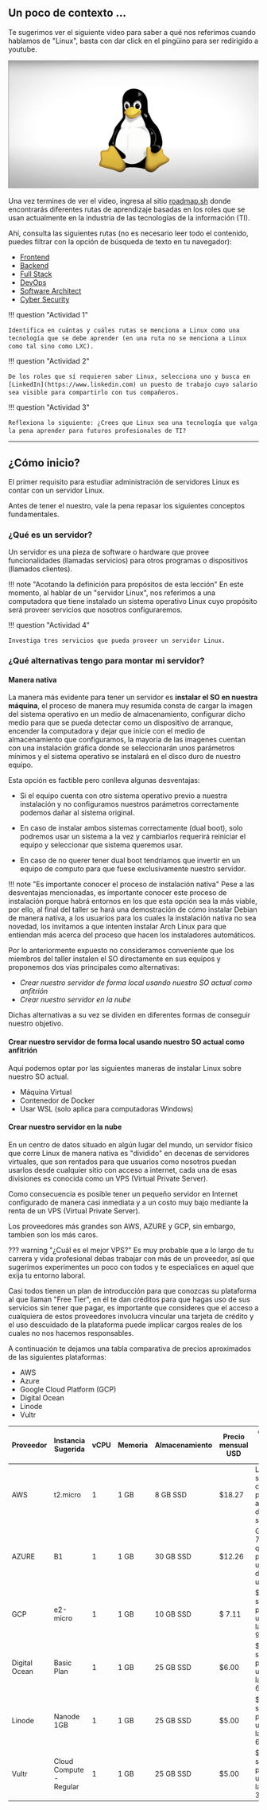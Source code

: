 ## Un poco de contexto ...

Te sugerimos ver el siguiente video para saber a qué nos referimos cuando hablamos de "Linux", basta con dar click en el pingüino para ser redirigido a youtube.

[![IMAGE ALT TEXT](../assets/linportada.png)](https://youtu.be/UUJ0dFpj1-M?si=1lh77wVrG1_vsftY "Entiende Linux y el Software Libre de una vez")

Una vez termines de ver el video, ingresa al sitio [roadmap.sh](https://roadmap.sh/) donde encontrarás diferentes rutas de aprendizaje basadas en los roles que se usan actualmente en la industria de las tecnologías de la información (TI). 

Ahí, consulta las siguientes rutas (no es necesario leer todo el contenido, puedes filtrar con la opción de búsqueda de texto en tu navegador):

- [Frontend](https://roadmap.sh/frontend)
- [Backend](https://roadmap.sh/backend)
- [Full Stack](https://roadmap.sh/full-stack)
- [DevOps](https://roadmap.sh/devops)
- [Software Architect](https://roadmap.sh/software-architect)
- [Cyber Security](https://roadmap.sh/cyber-security)

!!! question "Actividad 1"

    Identifica en cuántas y cuáles rutas se menciona a Linux como una tecnología que se debe aprender (en una ruta no se menciona a Linux como tal sino como LXC).

!!! question "Actividad 2"

    De los roles que sí requieren saber Linux, selecciona uno y busca en [LinkedIn](https://www.linkedin.com) un puesto de trabajo cuyo salario sea visible para compartirlo con tus compañeros.

!!! question "Actividad 3"

    Reflexiona lo siguiente: ¿Crees que Linux sea una tecnología que valga la pena aprender para futuros profesionales de TI?
***

## ¿Cómo inicio?

El primer requisito para estudiar administración de servidores Linux es contar con un servidor Linux.

Antes de tener el nuestro, vale la pena repasar los siguientes conceptos fundamentales.

### ¿Qué es un servidor?

Un servidor es una pieza de software o hardware que provee funcionalidades (llamadas servicios) para otros programas o dispositivos (llamados clientes).

!!! note "Acotando la definición para propósitos de esta lección"
    En este momento, al hablar de un "servidor Linux", nos referimos a una computadora que tiene instalado un sistema operativo Linux cuyo propósito será proveer servicios que nosotros configuraremos.

!!! question "Actividad 4"

    Investiga tres servicios que pueda proveer un servidor Linux. 

### ¿Qué alternativas tengo para montar mi servidor?

#### Manera nativa

La manera más evidente para tener un servidor es **instalar el SO en nuestra máquina**, el proceso de manera muy resumida consta de cargar la imagen del sistema operativo en un medio de almacenamiento, configurar dicho medio para que se pueda detectar como un dispositivo de arranque, encender la computadora y dejar que inicie con el medio de almacenamiento que configuramos, la mayoría de las imagenes cuentan con una instalación gráfica donde se seleccionarán unos parámetros mínimos y el sistema operativo se instalará en el disco duro de nuestro equipo. 

Esta opción es factible pero conlleva algunas desventajas:
    
- Si el equipo cuenta con otro sistema operativo previo a nuestra instalación y no configuramos nuestros parámetros correctamente podemos dañar al sistema original.
    
- En caso de instalar ambos sistemas correctamente (dual boot), solo podremos usar un sistema a la vez y cambiarlos requerirá reiniciar el equipo y seleccionar que sistema queremos usar. 
    
- En caso de no querer tener dual boot tendríamos que invertir en un equipo de computo para que fuese exclusivamente nuestro servidor. 

!!! note "Es importante conocer el proceso de instalación nativa"
    Pese a las desventajas mencionadas, es importante conocer este proceso de instalación porque habrá entornos en los que esta opción sea la más viable, por ello, al final del taller se hará una demostración de cómo instalar Debian de manera nativa, a los usuarios para los cuales la instalación nativa no sea novedad, los invitamos a que intenten instalar Arch Linux para que entiendan más acerca del proceso que hacen los instaladores automáticos. 

Por lo anteriormente expuesto no consideramos conveniente que los miembros del taller instalen el SO directamente en sus equipos y proponemos dos vías principales como alternativas:

- *Crear nuestro servidor de forma local usando nuestro SO actual como anfitrión*
- *Crear nuestro servidor en la nube*

Dichas alternativas a su vez se dividen en diferentes formas de conseguir nuestro objetivo.

#### Crear nuestro servidor de forma local usando nuestro SO actual como anfitrión
Aquí podemos optar por las siguientes maneras de instalar Linux sobre nuestro SO actual.

- Máquina Virtual
- Contenedor de Docker
- Usar WSL (solo aplica para computadoras Windows)

#### Crear nuestro servidor en la nube

En un centro de datos situado en algún lugar del mundo, un servidor físico que corre Linux de manera nativa es "dividido" en decenas de servidores virtuales, que son rentados para que usuarios como nosotros puedan usarlos desde cualquier sitio con acceso a internet, cada una de esas divisiones es conocida como un VPS (Virtual Private Server).

Como consecuencia es posible tener un pequeño servidor en Internet configurado de manera casi inmediata y a un costo muy bajo mediante la renta de un VPS (Virtual Private Server).

Los proveedores más grandes son AWS, AZURE y GCP, sin embargo, tambien son los más caros.

??? warning "¿Cuál es el mejor VPS?" 
    Es muy probable que a lo largo de tu carrera y vida profesional debas trabajar con más de un proveedor, así que sugerimos experimentes un poco con todos y te especialices en aquel que exija tu entorno laboral.

Casi todos tienen un plan de introducción para que conozcas su plataforma al que llaman "Free Tier", en él te dan créditos para que hagas uso de sus servicios sin tener que pagar, es importante que consideres que el acceso a cualquiera de estos proveedores involucra vincular una tarjeta de crédito y el uso descuidado de la plataforma puede implicar cargos reales de los cuales no nos hacemos responsables.  

A continuación te dejamos una tabla comparativa de precios aproximados de las siguientes plataformas:

- AWS
- Azure
- Google Cloud Platform (GCP)
- Digital Ocean
- Linode
- Vultr

|Proveedor|Instancia Sugerida|vCPU|Memoria|Almacenamiento|Precio mensual USD |Creditos de prueba USD|
|-|-|-|-|-|-|-|
|AWS|t2.micro|1|1 GB|8 GB SSD|$18.27|Los que se consuman por un año de dicho servicio|
|AZURE|B1|1|1 GB|30 GB SSD|$12.26|Gratis por 750 horas que se pueden usar dentro de un año|
|GCP|e2-micro|1|1 GB|10 GB SSD|$ 7.11|$300 que se pueden usar a lo largo de 90 días|
|Digital Ocean|Basic Plan|1|1 GB|25 GB SSD|$6.00|$200 que se pueden usar a lo largo de 60 días|
|Linode|Nanode 1GB|1|1 GB|25 GB SSD|$5.00|$100 que se pueden usar a lo largo de 60 días|
|Vultr|Cloud Compute - Regular|1|1 GB|25 GB SSD|$5.00|$250 que se pueden usar a lo largo de 30 días|